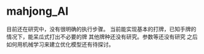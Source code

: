 # mahjong_AI
目前还在研究中，没有很明确的执行步骤。
当前能实现基本的打牌，已知手牌的情况下，能呆瓜式打出不必要的牌
其他牌种还没有研究。参数等还没有研究
之后如何用机械学习来建立优化模型还有待探讨。
